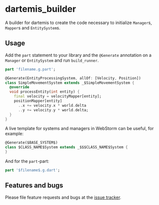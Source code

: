 # dartemis_builder

A builder for dartemis to create the code necessary to initialize `Manager`s, `Mapper`s and `EntitySystem`s.

## Usage

Add the `part` statement to your library and the `@Generate` annotation on a `Manager` or `EntitySystem` and run `build_runner`.

```dart
part 'filename.g.part';

@Generate(EntityProcessingSystem, allOf: [Velocity, Position])
class SimpleMovementSystem extends _$SimpleMovementSystem {
  @override
  void processEntity(int entity) {
    final velocity = velocityMapper[entity];
    positionMapper[entity]
      ..x += velocity.x * world.delta
      ..y += velocity.y * world.delta;
  }
}
```

A live template for systems and managers in WebStorm can be useful, for example:

```dart
@Generate($BASE_SYSTEM$)
class $CLASS_NAME$System extends _$$$CLASS_NAME$System {
}
```

And for the `part`-part:

```dart
part '$filename$.g.dart';
```  

## Features and bugs

Please file feature requests and bugs at the [issue tracker][tracker].

[tracker]: https://github.com/denniskaselow/dartemis_builder/issues
